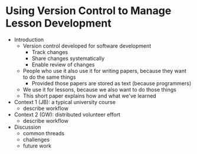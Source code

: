 ---
---
# Using Version Control to Manage Lesson Development

* Introduction
  * Version control developed for software development
    * Track changes
    * Share changes systematically
    * Enable review of changes
  * People who use it also use it for writing papers, because they want to do the same things
    * Provided those papers are stored as text (because programmers)
  * We use it for lessons, because we also want to do those things
  * This short paper explains how and what we've learned
* Context 1 (JB): a typical university course
  * describe workflow
* Context 2 (GW): distributed volunteer effort
  * describe workflow
* Discussion
  * common threads
  * challenges
  * future work

